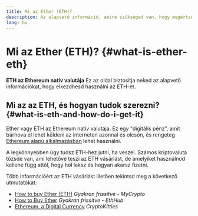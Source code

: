 ```yaml
---
title: Mi az Ether (ETH)?
description: Az alapvető információ, amire szűkséged van, hogy megértsd az ETH-et.
lang: hu
---
```


# Mi az Ether (ETH)? {#what-is-ether-eth}

<div class="featured">

**ETH az Ethereum natív valutája** Ez az oldal biztosítja neked az alapvető információkat, hogy elkezdhesd használni az ETH-et.

</div>

## Mi az az ETH, és hogyan tudok szerezni? {#what-is-eth-and-how-do-i-get-it}

Ether vagy ETH az Ethereum natív valutája. Ez egy "digitális pénz", amit bárhova el lehet küldeni az interneten azonnal és olcsón, és rengeteg [Ethereum alapú alkalmazásban](/hu/dapps/) lehet használni.

A legkönnyebben úgy tudsz ETH-hez jutni, ha veszel. Számos kriptovaluta tőzsde van, ami lehetővé teszi az ETH vásárlást, de amelyiket használnod kellene függ attól, hogy hol laksz és hogyan akarsz fizetni.

Több információért az ETH vásárlást illetően tekintsd meg a következő útmutatókat:

- [How to buy Ether (ETH)](https://support.mycrypto.com/how-to/getting-started/how-to-buy-ether-with-usd) _Gyakran frissítve - MyCrypto_
- [How to Buy Ether](https://docs.ethhub.io/using-ethereum/how-to-buy-ether/) _Gyakran frissítve - EthHub_
- [Ethereum, a Digital Currency](https://www.cryptokitties.co/faq#ethereum-a-digital-currency) _CryptoKitties_
